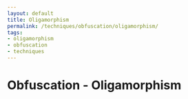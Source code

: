 ```yaml
---
layout: default
title: Oligamorphism
permalink: /techniques/obfuscation/oligamorphism/
tags:
- oligamorphism
- obfuscation
- techniques
---
```


Obfuscation - Oligamorphism
===========================

